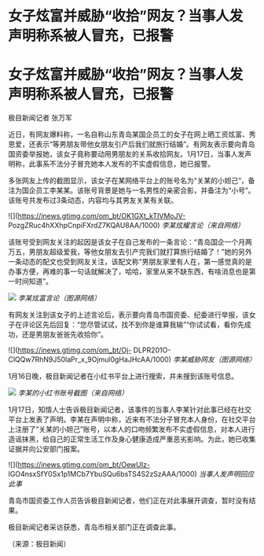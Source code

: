 # 女子炫富并威胁“收拾”网友？当事人发声明称系被人冒充，已报警

# 女子炫富并威胁“收拾”网友？当事人发声明称系被人冒充，已报警

极目新闻记者 张万军

近日，有网友爆料称，一名自称山东青岛某国企员工的女子在网上晒工资炫富、秀恩爱，还表示“等男朋友带他女朋友引产后我们就旅行结婚”。有网友表示要向青岛国资委举报她，该女子竟称要动用男朋友的关系收拾网友。1月17日，当事人发声明称，此事系不法分子冒充她本人发布的不实虚假信息，她已报警。

多张网友上传的截图显示，该女子在某网络平台上的账号名为“关某的小妲己”，备注为国企员工李某某。该账号背景是她与一名男性的亲密合影，并备注为“小号”。该账号共发布过3条动态，内容均与其男友关某有关联。

![](https://inews.gtimg.com/om_bt/OK1GXt_kTIVMoJV-
PozgZRuc4hXXhpCnpiFXrdZ7KQAU8AA/1000) _李某炫耀言论（来自网络）_

该账号受到网友关注的起因是该女子在自己发布的一条言论：“青岛国企一个月两万五，男朋友超级爱我，等他女朋友去引产完我们就打算旅行结婚了！”她的另外一条动态的配文也受到网友关注，该配文称“男朋友家里有人在，第一感觉真的是办事方便，再难的事一句话就解决了，哈哈，家里从来不缺东西，有啥消息也是第一时间知道”。

![](https://inews.gtimg.com/om_bt/O3Mrb6UIiWBFku4kKrirTMjLqljQ5rQszjNL20qxx9N34AA/1000)
_李某炫富言论（图源网络）_

有网友关注到该女子的上述言论后，表示要向青岛市国资委、纪委进行举报，该女子在评论区先后回复：“您尽管试试，找不到你是谁算我输”“你试试看，看你先成功，还是男朋友爸爸先收拾你”。

![](https://inews.gtimg.com/om_bt/Oj-
DLPR201O-ClQQw7RhN9J50laPr_x_9Ojmul0gHaJHcAA/1000) _李某威胁网友（图源网络）_

1月16日晚，极目新闻记者在小红书平台上进行搜索，并未搜到该账号信息。

![](https://inews.gtimg.com/om_bt/OCfg9L1DcT1NzGehtglKpd2yqOnPsIKgQWBn5rXjwTgUsAA/1000)
_李某的小红书账号截图（来自网络）_

1月17日，知情人士告诉极目新闻记者，该事件的当事人李某针对此事已经在社交平台上发表了声明。李某在声明中称，近来有不法分子冒充本人身份，在社交平台上注册了“关某的小妲己”账号，以本人的口吻频繁发布不实虚假信息，对本人进行造谣抹黑，给自己的正常生活工作及身心健康造成严重恶劣影响。为此，她已收集证据并向公安部门报案。

![](https://inews.gtimg.com/om_bt/OewUIz-
IGO4nsxSfY0Sx1p1MCb7YbuSQu6bsTS4S2zSzAAA/1000) _当事人发声明回应此事_

青岛市国资委工作人员告诉极目新闻记者，他们正在对此事展开调查，暂时没有结果。

极目新闻记者采访获悉，青岛市相关部门正在调查此事。

（来源：极目新闻）

